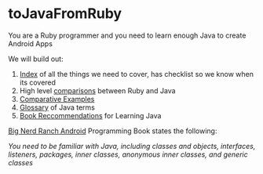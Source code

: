 # toJavaFromRuby
You are a Ruby programmer and you need to learn enough Java to create Android Apps

We will build out:

1. [Index](Index.md) of all the things we need to cover, has checklist so we know when its covered
1. High level [comparisons](Comparsion.md) between Ruby and Java
1. [Comparative Examples](CompartiveExamples.md)
1. [Glossary](Glossary.md) of Java terms
1. [Book Reccommendations](Books.md) for Learning Java

[Big Nerd Ranch Android](https://www.goodreads.com/book/show/30654847-android-programming) Programming Book states the following:

*You need to be familiar with Java, including classes and objects, interfaces, listeners, packages, inner classes, anonymous inner classes, and generic classes*
